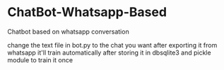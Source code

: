 # ChatBot-Whatsapp-Based
Chatbot based on whatsapp conversation

change the text file in bot.py to the chat you want after exporting it from whatsapp 
it'll train automatically after storing it in dbsqlite3 and pickle module to train it once

